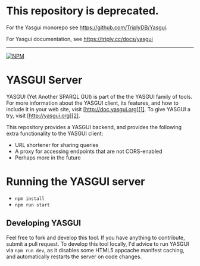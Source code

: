 # This repository is deprecated.

For the Yasgui monorepo see https://github.com/TriplyDB/Yasgui.

For Yasgui documentation, see https://triply.cc/docs/yasgui


-----


[![NPM](https://img.shields.io/npm/v/yasgui-server.svg)](https://www.npmjs.org/package/yasgui-server)

# YASGUI Server
YASGUI (Yet Another SPARQL GUI) is part of the the YASGUI family of tools.
For more information about the YASGUI client, its features, and how to include it in your web site, visit [http://doc.yasgui.org][1].
To give YASGUI a try, visit [http://yasgui.org][2].

This repository provides a YASGUI backend, and provides the following extra functionality to the YASGUI client:

* URL shortener for sharing queries
* A proxy for accessing endpoints that are not CORS-enabled
* Perhaps more in the future

# Running the YASGUI server

* `npm install`
* `npm run start`

## Developing YASGUI


Feel free to fork and develop this tool. If you have anything to contribute, submit a pull request.
To develop this tool locally, I'd advice to run YASGUI via `npm run dev`, as it disables some HTML5 appcache manifest caching, and automatically restarts the server on code changes.


  [1]: http://doc.yasgui.org
  [2]: http://yasgui.org
